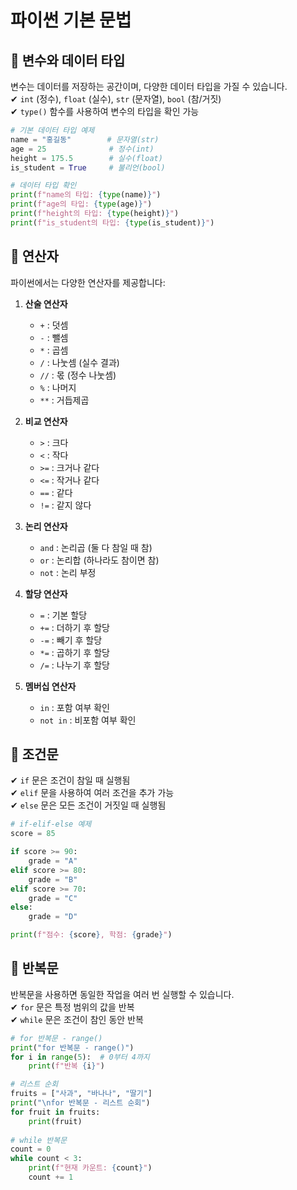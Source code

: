 # 파이썬 기본 문법

## 📌 변수와 데이터 타입
변수는 데이터를 저장하는 공간이며, 다양한 데이터 타입을 가질 수 있습니다.  
✔ `int` (정수), `float` (실수), `str` (문자열), `bool` (참/거짓)  
✔ `type()` 함수를 사용하여 변수의 타입을 확인 가능  

```python
# 기본 데이터 타입 예제
name = "홍길동"        # 문자열(str)
age = 25              # 정수(int)
height = 175.5        # 실수(float)
is_student = True     # 불리언(bool)

# 데이터 타입 확인
print(f"name의 타입: {type(name)}")
print(f"age의 타입: {type(age)}")
print(f"height의 타입: {type(height)}")
print(f"is_student의 타입: {type(is_student)}")
```

## 📌 연산자
파이썬에서는 다양한 연산자를 제공합니다:

1. **산술 연산자**
   - `+` : 덧셈
   - `-` : 뺄셈
   - `*` : 곱셈
   - `/` : 나눗셈 (실수 결과)
   - `//` : 몫 (정수 나눗셈)
   - `%` : 나머지
   - `**` : 거듭제곱

2. **비교 연산자**
   - `>` : 크다
   - `<` : 작다
   - `>=` : 크거나 같다
   - `<=` : 작거나 같다
   - `==` : 같다
   - `!=` : 같지 않다

3. **논리 연산자**
   - `and` : 논리곱 (둘 다 참일 때 참)
   - `or` : 논리합 (하나라도 참이면 참)
   - `not` : 논리 부정

4. **할당 연산자**
   - `=` : 기본 할당
   - `+=` : 더하기 후 할당
   - `-=` : 빼기 후 할당
   - `*=` : 곱하기 후 할당
   - `/=` : 나누기 후 할당

5. **멤버십 연산자**
   - `in` : 포함 여부 확인
   - `not in` : 비포함 여부 확인

## 📌 조건문
✔ `if` 문은 조건이 참일 때 실행됨  
✔ `elif` 문을 사용하여 여러 조건을 추가 가능  
✔ `else` 문은 모든 조건이 거짓일 때 실행됨  

```python
# if-elif-else 예제
score = 85

if score >= 90:
    grade = "A"
elif score >= 80:
    grade = "B"
elif score >= 70:
    grade = "C"
else:
    grade = "D"

print(f"점수: {score}, 학점: {grade}")
```

## 📌 반복문
반복문을 사용하면 동일한 작업을 여러 번 실행할 수 있습니다.  
✔ `for` 문은 특정 범위의 값을 반복  
✔ `while` 문은 조건이 참인 동안 반복  

```python
# for 반복문 - range()
print("for 반복문 - range()")
for i in range(5):  # 0부터 4까지
    print(f"반복 {i}")

# 리스트 순회
fruits = ["사과", "바나나", "딸기"]
print("\nfor 반복문 - 리스트 순회")
for fruit in fruits:
    print(fruit)
    
# while 반복문
count = 0
while count < 3:
    print(f"현재 카운트: {count}")
    count += 1
``` 